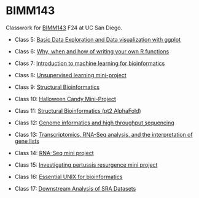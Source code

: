 # BIMM143
Classwork for [BIMM143](https://bioboot.github.io/bimm143_F24/) F24 at UC San Diego.

- Class 5: [Basic Data Exploration and Data visualization with ggplot](https://github.com/igurholt/bimm143/blob/main/class05/class05.md)
  
- Class 6: [Why, when and how of writing your own R functions](https://github.com/igurholt/bimm143/blob/main/class06/class06.md)

- Class 7: [Introduction to machine learning for bioinformatics](https://github.com/igurholt/bimm143/blob/main/Class07/Lab07.md)

- Class 8: [Unsupervised learning mini-project](https://github.com/igurholt/bimm143/blob/main/Class08/Class08.md)

- Class 9: [Structural Bioinformatics](https://github.com/igurholt/bimm143/blob/main/Class09_mini_project/Class09_structural_bioinformatics.md)

- Class 10: [Halloween Candy Mini-Project](https://github.com/igurholt/bimm143/blob/main/Class10_Halloween_Mini_Project/Class10_Halloween_Mini_Project.md)

- Class 11: [Structural Bioinformatics (pt2 AlphaFold)]()

- Class 12: [Genome informatics and high throughput sequencing]()

- Class 13: [Transcriptomics, RNA-Seq analysis, and the interpretation of gene lists]()

- Class 14: [RNA-Seq mini project]()

- Class 15: [Investigating pertussis resurgence mini project]()

- Class 16: [Essential UNIX for bioinformatics]()

- Class 17: [Downstream Analysis of SRA Datasets](https://github.com/igurholt/bimm143/blob/main/Class17/lab17.pdf)

